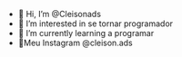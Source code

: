- 👋 Hi, I’m @Cleisonads
- 👀 I’m interested in se tornar programador
- 🌱 I’m currently learning a programar
- 📱Meu Instagram @cleison.ads

<!---
Cleisonads/Cleisonads is a ✨ special ✨ repository because its `README.md` (this file) appears on your GitHub profile.
You can click the Preview link to take a look at your changes.
--->

